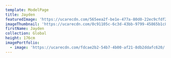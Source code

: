 ```yaml
---
template: ModelPage
title: Jayden
featuredImage: 'https://ucarecdn.com/565eea2f-be1e-477a-80d0-22ec9cfdf2e9/'
imageThumbnail: 'https://ucarecdn.com/0c91105c-6c3d-43bb-9799-45865b1c8e43/'
firstName: Jayden
collection: Global
height: 176cm
imagePortfolio:
  - image: 'https://ucarecdn.com/fdcae2b2-54b7-4b00-af21-8db2ddafc620/'
---
```



